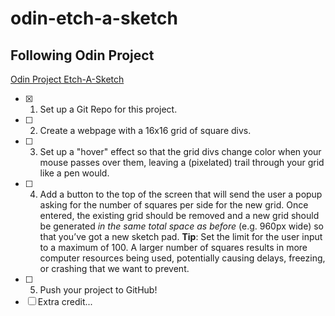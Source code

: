 # odin-etch-a-sketch

## Following Odin Project

[Odin Project Etch-A-Sketch](https://www.theodinproject.com/lessons/foundations-etch-a-sketch "Click Me!")
- [X] 1. Set up a Git Repo for this project.
- [ ] 2. Create a webpage with a 16x16 grid of square divs. 
- [ ] 3. Set up a "hover" effect so that the grid divs change color when your mouse passes over them, leaving a (pixelated) trail through your grid like a pen would.
- [ ] 4. Add a button to the top of the screen that will send the user a popup asking for the number of squares per side for the new grid. Once entered, the existing grid should be removed and a new grid should be generated *in the same total space as before* (e.g. 960px wide) so that you’ve got a new sketch pad. **Tip**: Set the limit for the user input to a maximum of 100. A larger number of squares results in more computer resources being used, potentially causing delays, freezing, or crashing that we want to prevent.
- [ ] 5. Push your project to GitHub!
- [ ] Extra credit...

